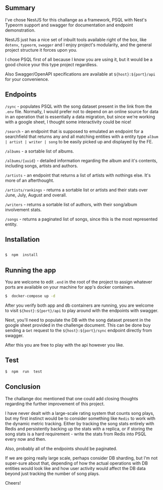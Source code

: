 ## Summary
I've chose NestJS for this challange as a framework, PSQL with Nest's Typeorm support and swagger for documentation and endpoint demonstration.

NestJS just has a nice set of inbuilt tools available right of the box, like `dotenv`, `typeorm`, `swagger` and I enjoy project's modularity, and the general project structure it forces upon you.

I chose PSQL first of all because I know you are using it, but it would be a good choice your this type project regardless.

Also Swagger/OpenAPI specifications are available at `${host}:${port}/api` for your convenience. 
  

## Endpoints

`/sync` - populates PSQL with the song dataset present in the link from the `.env` file. Normally, I would prefer not to depend on an online source for data in an operation that is essentially a data migration, but since we're working with a google sheet, I thought some interactivity could be nice!

`/search` - an endpoint that is supposed to emulated an endpoint for a searchfield that returns any and all matching entities with a entity type `album | artist | writer | song` to be easily picked up and displayed by the FE.

`/albums` - a sortable list of albums.

`/albums/{uuid}` - detailed information regarding the album and it's contents, including songs, artists and authors.

`/artists` - an endpoint that returns a list of artists with nothings else. It's more of an afterthought.

`/artists/rankings` - returns a sortable list or artists and their stats over June, July, August and overall.

`/writers` - returns a sortable list of authors, with their song/album involvement stats.

`/songs` - returns a paginated list of songs, since this is the most represented entity.

## Installation

  

```bash

$  npm  install

```

  

## Running the app
You are welcome to edit `.end` in the root of the project to assign whatever ports are available on your machine for app's docker containers. 
```bash
$  docker-compose up -d
```
After you verify both app and db containers are running, you are welcome to visit `${host}:${port}/api` to play around with the endpoints with swagger.

Next, you'll need to populate the DB with the song dataset present in the google sheet provided in the challenge document.
This can be done buy sending a `Get` request to the `${host}:${port}/sync` endpoint directly from swagger.

After this you are free to play with the api however you like.  

## Test

  

```bash
$  npm  run  test
```

 
## Conclusion
The challange doc mentioned that one could add closing thoughts regarding the further improvement of this project.

I have never dealt with a large-scale rating system that counts song plays, but my first instinct would be to consider something like `Redis` to work with the dynamic metric tracking. Either by tracking the song stats entirely with Redis and persistently backing up the stats with a replica, or if storing the song stats is a hard requirement - write the stats from Redis into PSQL every now and then.

Also, probably all of the endpoints should be paginated.

If we are going really large scale, perhaps consider DB sharding, but I'm not super-sure about that, depending of how the actual operations with DB entities would look like and how user activity would affect the DB data beyond just tracking the number of song plays.

Cheers!

  